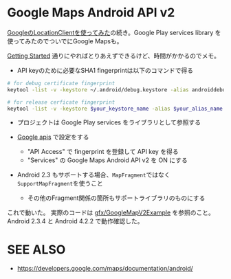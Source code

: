 # Google Maps Android API v2

[GoogleのLocationClientを使ってみた](http://qiita.com/items/c6340a51600122033853)の続き。Google Play services library を使ってみたのでついでにGoogle Mapsも。

[Getting Started](https://developers.google.com/maps/documentation/android/start) 通りにやればとりあえずできるけど、時間がかかるのでメモ。

* API keyのために必要なSHA1 fingerprintは以下のコマンドで得る

```sh
# for debug certificate fingerprint
keytool -list -v -keystore ~/.android/debug.keystore -alias androiddebugkey -storepass android -keypass android

# for release cerficate fingerprint
keytool -list -v -keystore $your_keystore_name -alias $your_alias_name
```

* プロジェクトは Google Play services をライブラリとして参照する
* [Google apis](https://code.google.com/apis/console/) で設定をする
  * "API Access" で fingerprint を登録して API key を得る
  * "Services" の Google Maps Android API v2 を ON にする

* Android 2.3 もサポートする場合、`MapFragment`ではなく`SupportMapFragment`を使うこと
  * その他のFragment関係の箇所もサポートライブラリのものにする

これで動いた。
実際のコードは [gfx/GoogleMapV2Example](https://github.com/gfx/GoogleMapV2Example) を参照のこと。Android 2.3.4 と Android 4.2.2 で動作確認した。

# SEE ALSO

* https://developers.google.com/maps/documentation/android/
